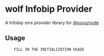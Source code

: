 # wolf Infobip Provider

A Infobip sms provider library for [@novu/node](https://github.com/tecklens/tk-wolf/)

## Usage

```javascript
    FILL IN THE INITIALIZATION USAGE
```
